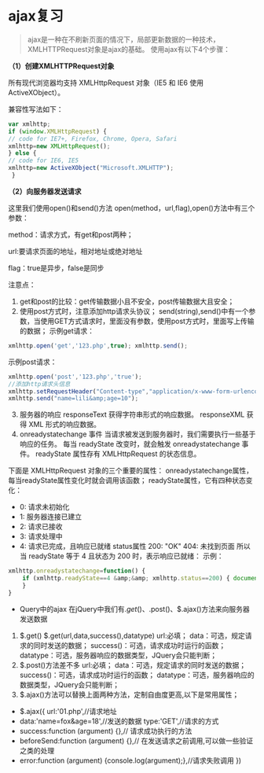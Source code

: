 # ajax复习


> ajax是一种在不刷新页面的情况下，局部更新数据的一种技术，XMLHTTPRequest对象是ajax的基础。 使用ajax有以下4个步骤： 

**（1）创建XMLHTTPRequest对象** 

所有现代浏览器均支持 XMLHttpRequest 对象（IE5 和 IE6 使用 ActiveXObject）。 

兼容性写法如下： 
``` javascript
var xmlhttp; 
if (window.XMLHttpRequest) {
// code for IE7+, Firefox, Chrome, Opera, Safari 
xmlhttp=new XMLHttpRequest(); 
} else {
// code for IE6, IE5 
xmlhttp=new ActiveXObject("Microsoft.XMLHTTP");
 } 
 ```

**（2）向服务器发送请求** 

这里我们使用open()和send()方法 open(method，url,flag),open()方法中有三个参数： 

method：请求方式，有get和post两种； 

url:要请求页面的地址，相对地址或绝对地址 

flag：true是异步，false是同步 

注意点：
1. get和post的比较：get传输数据小且不安全，post传输数据大且安全； 
2. 使用post方式时，注意添加http请求头协议； send(string),send()中有一个参数，当使用GET方式请求时，里面没有参数，使用post方式时，里面写上传输的数据； 示例get请求： 

``` js
xmlhttp.open('get','123.php',true); xmlhttp.send(); 
```
示例post请求： 
``` javascript
xmlhttp.open('post','123.php','true'); 
//添加http请求头信息 
xmlhttp.setRequestHeader("Content-type","application/x-www-form-urlencoded"); 
xmlhttp.send("name=lili&amp;age=10"); 
```
3. 服务器的响应 responseText 获得字符串形式的响应数据。 responseXML 获得 XML 形式的响应数据。 
4. onreadystatechange 事件 当请求被发送到服务器时，我们需要执行一些基于响应的任务。 每当 readyState 改变时，就会触发 onreadystatechange 事件。 readyState 属性存有 XMLHttpRequest 的状态信息。 

下面是 XMLHttpRequest 对象的三个重要的属性： onreadystatechange属性，每当readyState属性变化时就会调用该函数； 
readyState属性，它有四种状态变化： 
   * 0: 请求未初始化 
   * 1: 服务器连接已建立 
   * 2: 请求已接收 
   * 3: 请求处理中 
   * 4: 请求已完成，且响应已就绪 status属性 200: "OK" 404: 未找到页面 所以当 readyState 等于 4 且状态为 200 时，表示响应已就绪： 
示例： 
``` javascript
xmlhttp.onreadystatechange=function() { 
    if (xmlhttp.readyState==4 &amp;&amp; xmlhttp.status==200) { document.getElementById("myDiv").innerHTML=xmlhttp.responseText; 
    } 
} 
```

* Query中的ajax 在jQuery中我们有$.get()、$.post()、$.ajax()方法来向服务器发送数据 

1. $.get() $.get(url,data,success(),datatype) url:必填； data：可选，规定请求的同时发送的数据； success()：可选，请求成功时运行的函数； datatype：可选，服务器响应的数据类型，JQuery会只能判断； 
2. $.post()方法差不多 url:必填； data：可选，规定请求的同时发送的数据； success()：可选，请求成功时运行的函数； datatype：可选，服务器响应的数据类型，JQuery会只能判断； 
3. $.ajax()方法可以替换上面两种方法，定制自由度更高,以下是常用属性； 
* $.ajax({ url:'01.php',//请求地址 
* data:'name=fox&age=18',//发送的数据 type:'GET',//请求的方式 
* success:function (argument) {},// 请求成功执行的方法 
* beforeSend:function (argument) {},// 在发送请求之前调用,可以做一些验证之类的处理 
* error:function (argument) {console.log(argument);},//请求失败调用 })
